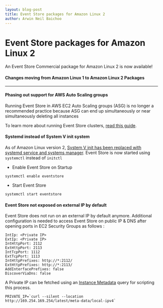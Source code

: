 ```yaml
---
layout: blog-post
title: Event Store packages for Amazon Linux 2
author: Arwin Neil Baichoo
---
```

# Event Store packages for Amazon Linux 2

An Event Store Commercial package for Amazon Linux 2 is now available!

#### Changes moving from Amazon Linux 1 to Amazon Linux 2 Packages
---

#### Phasing out support for AWS Auto Scaling groups 
Running Event Store in AWS EC2 Auto Scaling groups (ASG) is no longer a recommended practice because ASG can end up simultaneously or near simultaneously deleting all instances

To learn more about running Event Store clusters, [read this guide](https://eventstore.org/docs/server/cluster-with-manager-nodes/index.html).

#### Systemd instead of System V init system
As of Amazon Linux version 2, [System V init has been replaced with systemd service and systems manager](https://aws.amazon.com/amazon-linux-2/release-notes/). Event Store is now started using `systemctl` instead of `initctl` 

- Enable Event Store on Startup
```
systemctl enable eventstore
```

- Start Event Store
```
systemctl start eventstore
```

#### Event Store not exposed on external IP by default
Event Store does not run on an external IP by default anymore. Additional configuration is needed to access Event Store on public IP & DNS after opening ports in EC2 Security Groups as follows :

```
IntIp: <Private IP>
ExtIp: <Private IP>
IntHttpPort: 2112
ExtHttpPort: 2113
IntTcpPort: 1112
ExtTcpPort: 1113
IntHttpPrefixes: http://*:2112/
ExtHttpPrefixes: http://*:2113/
AddInterfacePrefixes: false
DiscoverViaDns: false
```

A Private IP can be fetched using an [Instance Metadata](https://docs.aws.amazon.com/AWSEC2/latest/UserGuide/ec2-instance-metadata.html) query for scripting this process.

```
PRIVATE_IP=`curl --silent --location http://169.254.169.254/latest/meta-data/local-ipv4`
```
